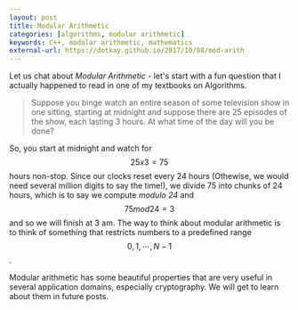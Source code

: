 ```yaml
---
layout: post
title: Modular Arithmetic
categories: [algorithms, modular arithmetic]
keywords: C++, modular arithmetic, mathematics
external-url: https://dotkay.github.io/2017/10/08/mod-arith
---
```


Let us chat about _Modular Arithmetic_ - let's start with a fun question that I actually happened to read in one of my textbooks on Algorithms. 

> Suppose you binge watch an entire season of some television show in one sitting, starting at midnight and suppose there are 25 episodes of the show, each lasting 3 hours. At what time of the day will you be done?

So, you start at midnight and watch for $$25 x 3 = 75$$ hours non-stop. Since our clocks reset every 24 hours (Othewise, we would need several million digits to say the time!), we divide 75 into chunks of 24 hours, which is to say we compute _modulo 24_ and $$75 mod 24  = 3 $$ and so we will finish at 3 am. The way to think about modular arithmetic is to think of something that restricts numbers to a predefined range $$ { 0, 1, \cdots, N-1} $$.

Modular arithmetic has some beautiful properties that are very useful in several application domains, especially cryptography. We will get to learn about them in future posts.